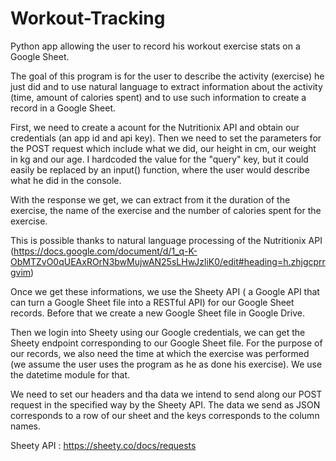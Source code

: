 # Workout-Tracking
Python app allowing the user to record his workout exercise stats on a Google Sheet.

The goal of this program is for the user to describe the activity (exercise) he just did and to use natural language to extract information about 
the activity (time, amount of calories spent) and to use such information to create a record in a Google Sheet.

First, we need to create a acount for the Nutritionix API and obtain our credentials (an app id and api key).
Then we need to set the parameters for the POST request which include what we did, our height in cm, our weight in kg and our age.
I hardcoded the value for the "query" key, but it could easily be replaced by an input() function, where the user would describe what he did in the console.

With the response we get, we can extract from it the duration of the exercise, the name of the exercise and the number of calories spent for the exercise.

This is possible thanks to natural language processing of the Nutritionix API (https://docs.google.com/document/d/1_q-K-ObMTZvO0qUEAxROrN3bwMujwAN25sLHwJzliK0/edit#heading=h.zhjgcprrgvim)

Once we get these informations, we use the Sheety API ( a Google API that can turn a Google Sheet file into a RESTful API)  for our Google Sheet records.
Before that we create a new Google Sheet file in Google Drive.

Then we login into Sheety using our Google credentials, we can get the Sheety endpoint corresponding to our Google Sheet file. For the purpose of our records,
we also need the time at which the exercise was performed (we assume the user uses the program as he as done his exercise). We use the datetime module for that.

We need to set our headers and tha data we intend to send along our POST request in the specified way by the Sheety API. The data we send as JSON corresponds to a row
of our sheet and the keys corresponds to the column names.

Sheety API : https://sheety.co/docs/requests








